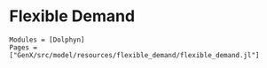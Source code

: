 # Flexible Demand
```@autodocs
Modules = [Dolphyn]
Pages = ["GenX/src/model/resources/flexible_demand/flexible_demand.jl"]
```